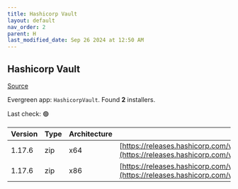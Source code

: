 ```yaml
---
title: Hashicorp Vault
layout: default
nav_order: 2
parent: H
last_modified_date: Sep 26 2024 at 12:50 AM
---
```


## Hashicorp Vault

[Source](https://www.vaultproject.io/)

Evergreen app: `HashicorpVault`. Found **2** installers.

Last check: 🟢

| Version | Type | Architecture | URI                                                                                                                                                      |
| ------- | ---- | ------------ | -------------------------------------------------------------------------------------------------------------------------------------------------------- |
| 1.17.6  | zip  | x64          | [https://releases.hashicorp.com/vault/1.17.6/vault_1.17.6_windows_amd64.zip](https://releases.hashicorp.com/vault/1.17.6/vault_1.17.6_windows_amd64.zip) |
| 1.17.6  | zip  | x86          | [https://releases.hashicorp.com/vault/1.17.6/vault_1.17.6_windows_386.zip](https://releases.hashicorp.com/vault/1.17.6/vault_1.17.6_windows_386.zip)     |
